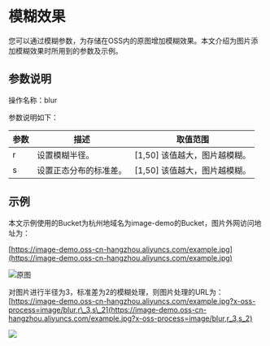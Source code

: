 # 模糊效果

您可以通过模糊参数，为存储在OSS内的原图增加模糊效果。本文介绍为图片添加模糊效果时所用到的参数及示例。

## 参数说明

操作名称：blur

参数说明如下：

|参数|描述|取值范围|
|--|--|----|
|r|设置模糊半径。|\[1,50\] 该值越大，图片越模糊。 |
|s|设置正态分布的标准差。|\[1,50\] 该值越大，图片越模糊。 |

## 示例

本文示例使用的Bucket为杭州地域名为image-demo的Bucket，图片外网访问地址为：

[https://image-demo.oss-cn-hangzhou.aliyuncs.com/example.jpg](https://image-demo.oss-cn-hangzhou.aliyuncs.com/example.jpg)

![原图 ](https://static-aliyun-doc.oss-cn-hangzhou.aliyuncs.com/assets/img/zh-CN/7289459951/p139183.png)

对图片进行半径为3，标准差为2的模糊处理，则图片处理的URL为：[https://image-demo.oss-cn-hangzhou.aliyuncs.com/example.jpg?x-oss-process=image/blur,r\_3,s\_2](https://image-demo.oss-cn-hangzhou.aliyuncs.com/example.jpg?x-oss-process=image/blur,r_3,s_2)

![](https://static-aliyun-doc.oss-cn-hangzhou.aliyuncs.com/assets/img/zh-CN/7142359951/p2526.jpg)

